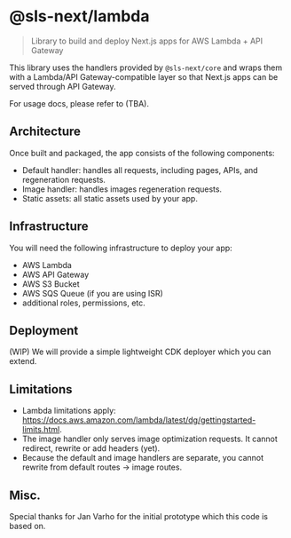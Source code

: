 # @sls-next/lambda
> Library to build and deploy Next.js apps for AWS Lambda + API Gateway

This library uses the handlers provided by `@sls-next/core` and wraps them with a Lambda/API Gateway-compatible layer so that Next.js apps can be served through API Gateway.

For usage docs, please refer to (TBA).

## Architecture

Once built and packaged, the app consists of the following components:

* Default handler: handles all requests, including pages, APIs, and regeneration requests.
* Image handler: handles images regeneration requests.
* Static assets: all static assets used by your app.

## Infrastructure

You will need the following infrastructure to deploy your app:

* AWS Lambda
* AWS API Gateway
* AWS S3 Bucket
* AWS SQS Queue (if you are using ISR)
* additional roles, permissions, etc.

## Deployment

(WIP) We will provide a simple lightweight CDK deployer which you can extend.

## Limitations

* Lambda limitations apply: https://docs.aws.amazon.com/lambda/latest/dg/gettingstarted-limits.html.
* The image handler only serves image optimization requests. It cannot redirect, rewrite or add headers (yet).
* Because the default and image handlers are separate, you cannot rewrite from default routes -> image routes.

## Misc.

Special thanks for Jan Varho for the initial prototype which this code is based on.

